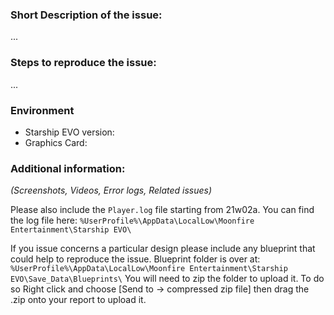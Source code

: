 
### Short Description of the issue:

...

### Steps to reproduce the issue:

...

### Environment
- Starship EVO version: 
- Graphics Card: 

### Additional information:

_(Screenshots, Videos, Error logs, Related issues)_

Please also include the `Player.log` file starting from 21w02a. You can find the log file here: `%UserProfile%\AppData\LocalLow\Moonfire Entertainment\Starship EVO\`

If you issue concerns a particular design please include any blueprint that could help to reproduce the issue.
Blueprint folder is over at:
`%UserProfile%\AppData\LocalLow\Moonfire Entertainment\Starship EVO\Save_Data\Blueprints\`
You will need to zip the folder to upload it. 
To do so Right click and choose [Send to -> compressed zip file] then drag the .zip onto your report to upload it.
